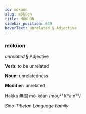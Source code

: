 ```yaml
---
id: möküon
slug: möküon
title: MÖKÜON
sidebar_position: 649
hoverText: unrelated § Adjective
---
```


### möküon

*unrelated* **§** Adjective

**Verb**: to be unrelated

**Noun**: unrelatedness

**Modifier**: unrelated

Hakka 無關 mò-kôan /mou̯²¹ kʷaːn⁵⁵/

*Sino-Tibetan Language Family*